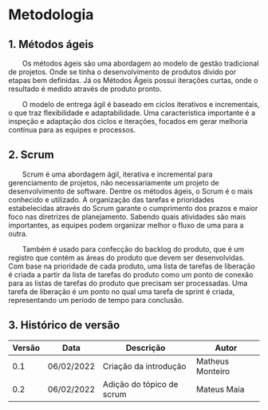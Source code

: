 # Metodologia

## 1. Métodos ágeis
&emsp;&emsp;Os métodos ágeis são uma abordagem ao modelo de gestão tradicional de projetos. Onde se tinha o desenvolvimento de produtos divido por etapas bem definidas. Já os Métodos Ágeis possui iterações curtas, onde o resultado é medido através de produto pronto.

&emsp;&emsp;O modelo de entrega ágil é baseado em ciclos iterativos e incrementais, o que traz flexibilidade e adaptabilidade. Uma característica importante é a inspeção e adaptação dos ciclos e iterações, focados em gerar melhoria contínua para as equipes e processos.

## 2. Scrum
&emsp;&emsp;Scrum é uma abordagem ágil, iterativa e incremental para gerenciamento de projetos, não necessariamente um projeto de desenvolvimento de software. Dentre os métodos ágeis, o Scrum é o mais conhecido e utilizado. A organização das tarefas e prioridades estabelecidas através do Scrum garante o cumprimento dos prazos e maior foco nas diretrizes de planejamento. Sabendo quais atividades são mais importantes, as equipes podem organizar melhor o fluxo de uma para a outra.

&emsp;&emsp;Também é usado para confecção do backlog do produto, que é um registro que contém as áreas do produto que devem ser desenvolvidas. Com base na prioridade de cada produto, uma lista de tarefas de liberação é criada a partir da lista de tarefas do produto como um ponto de conexão para as listas de tarefas do produto que precisam ser processadas. Uma tarefa de liberação é um ponto no qual uma tarefa de sprint é criada, representando um período de tempo para conclusão.

## 3. Histórico de versão
<center>

| Versão | Data       | Descrição                                           | Autor        |
| ------ | ---------- | --------------------------------------------------- | ------------ |
| 0.1    | 06/02/2022 | Criação da introdução | Matheus Monteiro |
| 0.2    | 06/02/2022 | Adição do tópico de scrum | Mateus Maia |

</center>